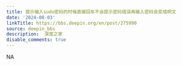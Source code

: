 ```yaml
---
title: 提示输入sudo密码的时候直接回车不会提示密码错误再输入密码会变成明文
date: '2024-08-03'
linkTitle: https://bbs.deepin.org/en/post/275990
source: deepin_bbs
description:  深度之家 
disable_comments: true
---
```

NA

